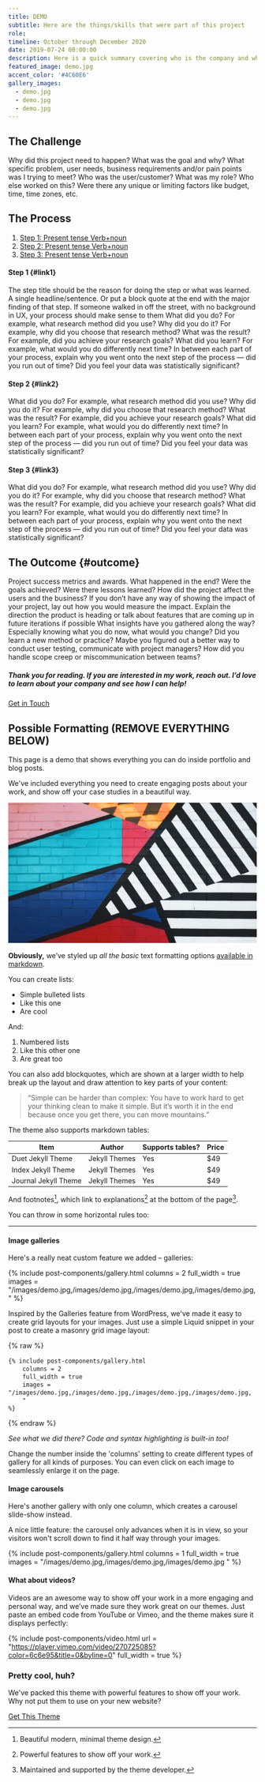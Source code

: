 ```yaml
---
title: DEMO
subtitle: Here are the things/skills that were part of this project
role: 
timeline: October through December 2020
date: 2019-07-24 00:00:00
description: Here is a quick summary covering who is the company and what do they do, what was the ask/what was I trying to solve, what was the timeline/constraints, whether it was a solo or team effort, what methods I used, and a short description of the end product.
featured_image: demo.jpg
accent_color: '#4C60E6'
gallery_images:
  - demo.jpg
  - demo.jpg
  - demo.jpg
---
```


## The Challenge

Why did this project need to happen? 
What was the goal and why? 
What specific problem, user needs, business requirements and/or pain points was I trying to meet? 
Who was the user/customer? What was my role? Who else worked on this? 
Were there any unique or limiting factors like budget, time, time zones, etc.

## The Process

1. [Step 1: Present tense Verb+noun](#link1)
2. [Step 2: Present tense Verb+noun](#link2)
3. [Step 3: Present tense Verb+noun](#link3)

#### Step 1 {#link1}

The step title should be the reason for doing the step or what was learned. A single headline/sentence. Or put a block quote at the end with the major finding of that step.
If someone walked in off the street, with no background in UX, your process should make sense to them
What did you do? For example, what research method did you use?
Why did you do it?  For example, why did you choose that research method?
What was the result?  For example, did you achieve your research goals?
What did you learn? For example, what would you do differently next time?
In between each part of your process, explain why you went onto the next step of the process — did you run out of time? Did you feel your data was statistically significant?

#### Step 2 {#link2}

What did you do? For example, what research method did you use?
Why did you do it?  For example, why did you choose that research method?
What was the result?  For example, did you achieve your research goals?
What did you learn? For example, what would you do differently next time?
In between each part of your process, explain why you went onto the next step of the process — did you run out of time? Did you feel your data was statistically significant?

#### Step 3 {#link3}

What did you do? For example, what research method did you use?
Why did you do it?  For example, why did you choose that research method?
What was the result?  For example, did you achieve your research goals?
What did you learn? For example, what would you do differently next time?
In between each part of your process, explain why you went onto the next step of the process — did you run out of time? Did you feel your data was statistically significant?

## The Outcome {#outcome}

Project success metrics and awards. 
What happened in the end? 
Were the goals achieved? 
Were there lessons learned? 
How did the project affect the users and the business? 
If you don’t have any way of showing the impact of your project, lay out how you would measure the impact. 
Explain the direction the product is heading or talk about features that are coming up in future iterations if possible
What insights have you gathered along the way?
Especially knowing what you do now, what would you change?
Did you learn a new method or practice?
Maybe you figured out a better way to conduct user testing, communicate with project managers?
How did you handle scope creep or miscommunication between teams?

##### Thank you for reading. If you are interested in my work, reach out. I’d love to learn about your company and see how I can help!

<a href="#" class="cta button--fill contact-trigger js-contact">Get in Touch</a>








## Possible Formatting (REMOVE EVERYTHING BELOW)

This page is a demo that shows everything you can do inside portfolio and blog posts.

We've included everything you need to create engaging posts about your work, and show off your case studies in a beautiful way.

![](/images/demo.jpg)

**Obviously,** we’ve styled up *all the basic* text formatting options [available in markdown](https://github.com/adam-p/markdown-here/wiki/Markdown-Cheatsheet).

You can create lists:

* Simple bulleted lists
* Like this one
* Are cool

And:

1. Numbered lists
2. Like this other one
3. Are great too

You can also add blockquotes, which are shown at a larger width to help break up the layout and draw attention to key parts of your content:

> “Simple can be harder than complex: You have to work hard to get your thinking clean to make it simple. But it’s worth it in the end because once you get there, you can move mountains.”

The theme also supports markdown tables:

| Item                 | Author        | Supports tables? | Price |
|----------------------|---------------|------------------|-------|
| Duet Jekyll Theme    | Jekyll Themes | Yes              | $49   |
| Index Jekyll Theme   | Jekyll Themes | Yes              | $49   |
| Journal Jekyll Theme | Jekyll Themes | Yes              | $49   |

And footnotes[^1], which link to explanations[^2] at the bottom of the page[^3].

[^1]: Beautiful modern, minimal theme design.
[^2]: Powerful features to show off your work.
[^3]: Maintained and supported by the theme developer.

You can throw in some horizontal rules too:

---

#### Image galleries

Here's a really neat custom feature we added – galleries:

{% include post-components/gallery.html
	columns = 2
	full_width = true
	images = "/images/demo.jpg,/images/demo.jpg,/images/demo.jpg,/images/demo.jpg,
	"
%}

Inspired by the Galleries feature from WordPress, we've made it easy to create grid layouts for your images. Just use a simple Liquid snippet in your post to create a masonry grid image layout:

{% raw %}
```liquid
{% include post-components/gallery.html
	columns = 2
	full_width = true
	images = "/images/demo.jpg,/images/demo.jpg,/images/demo.jpg,/images/demo.jpg,
	"
%}
```
{% endraw %}

*See what we did there? Code and syntax highlighting is built-in too!*

Change the number inside the 'columns' setting to create different types of gallery for all kinds of purposes. You can even click on each image to seamlessly enlarge it on the page.


#### Image carousels

Here's another gallery with only one column, which creates a carousel slide-show instead.

A nice little feature: the carousel only advances when it is in view, so your visitors won't scroll down to find it half way through your images.

{% include post-components/gallery.html
	columns = 1
	full_width = true
	images = "/images/demo.jpg,/images/demo.jpg,/images/demo.jpg
	"
%}

#### What about videos?

Videos are an awesome way to show off your work in a more engaging and personal way, and we’ve made sure they work great on our themes. Just paste an embed code from YouTube or Vimeo, and the theme makes sure it displays perfectly:

{% include post-components/video.html
	url = "https://player.vimeo.com/video/270725085?color=6c6e95&title=0&byline=0"
	full_width = true
%}

### Pretty cool, huh?

We've packed this theme with powerful features to show off your work.
Why not put them to use on your new website?

<a href="https://jekyllthemes.io/theme/made-portfolio-jekyll-theme" class="button--fill">Get This Theme</a>
